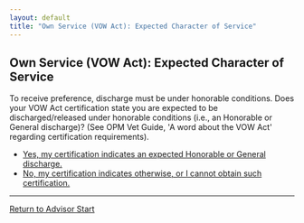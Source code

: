 ```yaml
---
layout: default
title: "Own Service (VOW Act): Expected Character of Service"
---
```


## Own Service (VOW Act): Expected Character of Service

To receive preference, discharge must be under honorable conditions. Does your VOW Act certification state you are expected to be discharged/released under honorable conditions (i.e., an Honorable or General discharge)? (See OPM Vet Guide, 'A word about the VOW Act' regarding certification requirements).

*   [Yes, my certification indicates an expected Honorable or General discharge.](./ownservice_checkdisability_intro.md)
*   [No, my certification indicates otherwise, or I cannot obtain such certification.](./ineligible_vow_discharge_type.md)

---
[Return to Advisor Start](./start.md)
